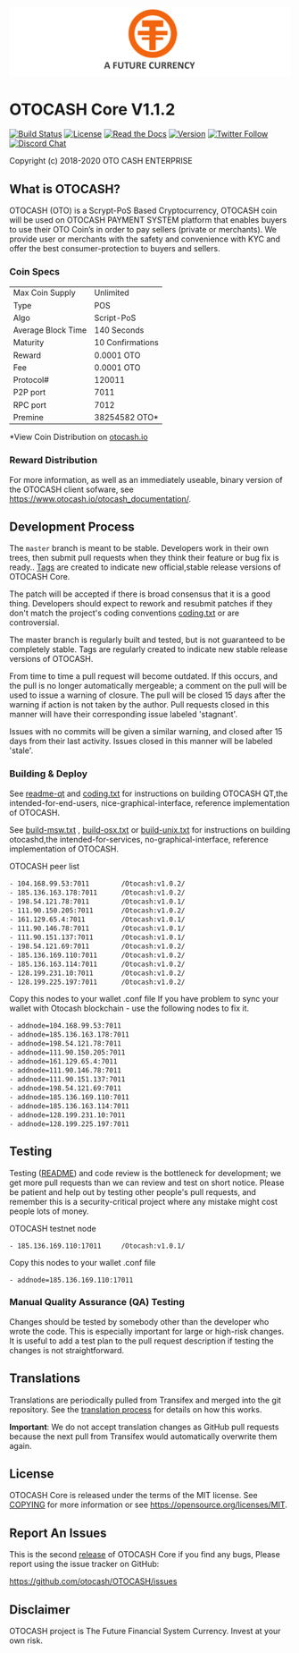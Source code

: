 
[<img src="https://github.com/otocash/masterbuilder/blob/master/src/qt/res/images/githubbanner.png">](https://www.otocash.io)


OTOCASH Core V1.1.2 
===================
[![Build Status](https://travis-ci.org/otocash/masterbuilder.svg?branch=master)](https://travis-ci.org/otocash/masterbuilder)
[![License][license-badge]][license-page]
[![Read the Docs](https://readthedocs.org/projects/yt2mp3/badge/?version=latest)](https://www.otocash.io/otocash_documentation/)
[![Version](https://badge.fury.io/gh/tterb%2FHyde.svg)](https://github.com/otocash/masterbuilder/releases/tag/v1.0.1)
[![Twitter Follow](https://img.shields.io/twitter/follow/otocashofficial.svg?style=social)](https://twitter.com/otocashofficial)
[![Discord Chat](https://img.shields.io/discord/308323056592486420.svg)](https://t.me/otocashofficial)  

[license-page]: LICENSE
[license-badge]: http://img.shields.io/badge/License-MIT-brightgreen.svg

Copyright (c) 2018-2020 OTO CASH ENTERPRISE

What is OTOCASH?
----------------

OTOCASH (OTO) is a Scrypt-PoS Based Cryptocurrency, OTOCASH coin will be used on OTOCASH PAYMENT SYSTEM platform that enables buyers to use their OTO Coin’s in order to pay sellers (private or merchants). We provide user or merchants with the safety and convenience with KYC and offer the best consumer-protection to buyers and sellers.

### Coin Specs
<table>
<tr><td>Max Coin Supply</td><td>Unlimited</td></tr>
<tr><td>Type</td><td>POS </td></tr>
<tr><td>Algo</td><td>Script-PoS</td></tr>
<tr><td>Average Block Time</td><td>140 Seconds</td></tr>
<tr><td>Maturity</td><td>10 Confirmations</td></tr>
<tr><td>Reward</td><td>0.0001 OTO</td></tr>
<tr><td>Fee</td><td>0.0001 OTO</td></tr>
<tr><td>Protocol#</td><td>120011</td></tr>
<tr><td>P2P port</td><td>7011</td></tr>
<tr><td>RPC port</td><td>7012</td></tr>
<tr><td>Premine</td><td>38254582 OTO*</td></tr>
</table>

*View Coin Distribution on [otocash.io](https://www.otocash.io/#distribution)

### Reward Distribution
For more information, as well as an immediately useable, binary version of
the OTOCASH client sofware, see https://www.otocash.io/otocash_documentation/.


Development Process
-------------------

The `master` branch is meant to be stable. Developers work in their own trees, then submit pull requests when they think their feature or bug fix is ready.. [Tags](https://github.com/otocash/OTOCASH/tags) are created to indicate new official,stable release versions of OTOCASH Core.

The patch will be accepted if there is broad consensus that it is a good thing.  Developers should expect to rework and resubmit patches if they don't match the project's coding conventions [coding.txt](/doc/coding.txt) or are controversial.

The master branch is regularly built and tested, but is not guaranteed to be completely stable. Tags are regularly created to indicate new stable release versions of OTOCASH.

From time to time a pull request will become outdated. If this occurs, and the pull is no longer automatically mergeable; a comment on the pull will be used to issue a warning of closure. The pull will be closed 15 days after the warning if action is not taken by the author. Pull requests closed in this manner will have their corresponding issue labeled 'stagnant'.

Issues with no commits will be given a similar warning, and closed after 15 days from their last activity. Issues closed in this manner will be labeled 'stale'.


### Building & Deploy

See  [readme-qt](/doc/readme-qt.rst) and [coding.txt](/doc/coding.txt) for instructions on building OTOCASH QT,the intended-for-end-users, nice-graphical-interface, reference implementation of OTOCASH.

See [build-msw.txt](/doc/build-msw.txt) , [build-osx.txt](/doc/build-osx.txt) or [build-unix.txt](/doc/build-unix.txt) for instructions on building otocashd,the intended-for-services, no-graphical-interface, reference implementation of OTOCASH.


OTOCASH peer list

```
- 104.168.99.53:7011	    /Otocash:v1.0.2/	
- 185.136.163.178:7011      /Otocash:v1.0.2/	
- 198.54.121.78:7011	    /Otocash:v1.0.1/
- 111.90.150.205:7011       /Otocash:v1.0.2/ 
- 161.129.65.4:7011         /Otocash:v1.0.1/ 
- 111.90.146.78:7011        /Otocash:v1.0.1/ 
- 111.90.151.137:7011       /Otocash:v1.0.1/
- 198.54.121.69:7011        /Otocash:v1.0.2/
- 185.136.169.110:7011      /Otocash:v1.0.2/
- 185.136.163.114:7011      /Otocash:v1.0.2/
- 128.199.231.10:7011       /Otocash:v1.0.2/
- 128.199.225.197:7011      /Otocash:v1.0.2/
```

Copy this nodes to your wallet .conf file
If you have problem to sync your wallet with Otocash blockchain - use the following nodes to fix it.

```
- addnode=104.168.99.53:7011
- addnode=185.136.163.178:7011 
- addnode=198.54.121.78:7011
- addnode=111.90.150.205:7011
- addnode=161.129.65.4:7011 
- addnode=111.90.146.78:7011
- addnode=111.90.151.137:7011 
- addnode=198.54.121.69:7011
- addnode=185.136.169.110:7011 
- addnode=185.136.163.114:7011
- addnode=128.199.231.10:7011
- addnode=128.199.225.197:7011
```


Testing
-------

Testing ([README](/src/test/README)) and code review is the bottleneck for development; we get more pull
requests than we can review and test on short notice. Please be patient and help out by testing
other people's pull requests, and remember this is a security-critical project where any mistake might cost people
lots of money.

OTOCASH testnet node

```
- 185.136.169.110:17011	    /Otocash:v1.0.1/	
```
Copy this nodes to your wallet .conf file

```
- addnode=185.136.169.110:17011
```


### Manual Quality Assurance (QA) Testing

Changes should be tested by somebody other than the developer who wrote the
code. This is especially important for large or high-risk changes. It is useful
to add a test plan to the pull request description if testing the changes is
not straightforward.

Translations
------------

Translations are periodically pulled from Transifex and merged into the git repository. See the
[translation process](doc/translation_process.md) for details on how this works.

**Important**: We do not accept translation changes as GitHub pull requests because the next
pull from Transifex would automatically overwrite them again.

License
-------

OTOCASH Core is released under the terms of the MIT license. See [COPYING](COPYING) for more
information or see https://opensource.org/licenses/MIT.

Report An Issues 
----------------

This is the second [release](https://github.com/otocash/OTOCASH/releases) of OTOCASH Core if you find any bugs, Please report using the issue tracker on GitHub:

https://github.com/otocash/OTOCASH/issues

Disclaimer
-------------------

OTOCASH project is The Future Financial System Currency.
Invest at your own risk.


